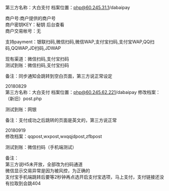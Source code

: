 第三方名称：大白支付 
档案位置：php@60.245.31.1/dabaipay 
 
商户号:商户提供的商户号  
商户密钥KEY：秘钥 后台查看  
商户交易帐号：无  
 
支持payment：银联扫码,微信扫码,微信WAP,支付宝扫码,支付宝WAP,QQ扫码,QQWAP,JD扫码,JDWAP  
 
现有渠道：微信扫码,支付宝扫码  
测试到账：微信扫码,支付宝扫码   
 
备注：同步通知会跳转到空白页面，第三方说正常设定  

20180829  
第三方名称：大白支付 
档案位置：php@60.245.62.221/dabaipay 
修改档案：（新旧）post.php  

测试到账：网银  

备注：支付成功之后跳转的页面是英文的，第三方说正常  

20180919  
修改档案：qqpost,wxpost,wxqqjdpost,zfbpost  

测试到账：微信扫码（手机端测试）  

备注：  
第三方说H5未开放，全部改为扫码通道  
微信显示交易异常是因为被风控，为正确的  
支付宝手机端跳转后要等2秒钟再点选开启支付宝选项，马上支付，支付链接还没有拉取到会跳404  
